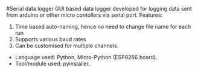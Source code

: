 #Serial data logger
 GUI based data logger developed for logging data sent from arduino or other micro contollers via serial port.
 Features:
 1. Time based auto-naming, hence no need to change file name for each run
 2. Supports various baud rates 
 3. Can be customised for multiple channels.
* Language used: Python, Micro-Python (ESP8266 board).
* Tool/module used: pyinstaller.
